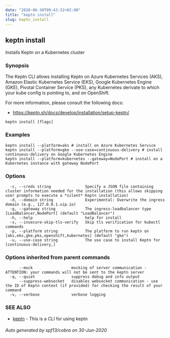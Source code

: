 ```yaml
---
date: "2020-06-30T09:43:32+02:00"
title: "keptn install"
slug: keptn_install
---
```

## keptn install

Installs Keptn on a Kubernetes cluster

### Synopsis

The Keptn CLI allows installing Keptn on Azure Kubernetes Services (AKS), Amazon Elastic Kubernetes Service (EKS), Google Kubernetes Engine (GKE), Pivotal Container Service (PKS), any Kubernetes derivate to which your kube config is pointing to, and on OpenShift.

For more information, please consult the following docs:

* https://keptn.sh/docs/develop/installation/setup-keptn/



```
keptn install [flags]
```

### Examples

```
keptn install --platform=aks # install on Azure Kubernetes Service
keptn install --platform=gke --use-case=continuous-delivery # install continuous-delivery on Google Kubernetes Engine
keptn install --platform=kubernetes --gateway=NodePort # install on a Kubernetes instance with gateway NodePort
```

### Options

```
  -c, --creds string               Specify a JSON file containing cluster information needed for the installation (this allows skipping user prompts to execute a *silent* Keptn installation)
  -d, --domain string              Experimental: Overwrite the ingress domain (e.g., 127.0.0.1.xip.io)
  -g, --gateway string             The ingress-loadbalancer type [LoadBalancer,NodePort] (default "LoadBalancer")
  -h, --help                       help for install
  -s, --insecure-skip-tls-verify   Skip tls verification for kubectl commands
  -p, --platform string            The platform to run keptn on [aks,eks,gke,pks,openshift,kubernetes] (default "gke")
  -u, --use-case string            The use case to install Keptn for [continuous-delivery,]
```

### Options inherited from parent commands

```
      --mock                 mocking of server communication - ATTENTION: your commands will not be sent to the keptn server
  -q, --quiet                suppress debug and info output
      --suppress-websocket   disables websocket communication - use the ID of Keptn context (if provided) for checking the result of your command
  -v, --verbose              verbose logging
```

### SEE ALSO

* [keptn](../keptn/)	 - This is a CLI for using keptn

###### Auto generated by spf13/cobra on 30-Jun-2020
